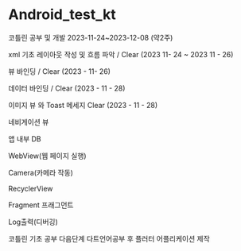 # Android_test_kt
코틀린 공부 및 개발
2023-11-24~2023-12-08 (약2주)



xml 기초 레이아웃 작성 및 흐름 파악 / Clear (2023 11- 24 ~ 2023 11 - 26)


뷰 바인딩 / Clear (2023 - 11- 26)


데이터 바인딩 / Clear (2023 - 11 - 28)


이미지 뷰 와 Toast 메세지 Clear (2023 - 11 - 28)


네비게이션 뷰 


앱 내부 DB


WebView(웹 페이지 실행)


Camera(카메라 작동)


RecyclerView


Fragment 프래그먼트


Log출력(디버깅)


코틀린 기초 공부 다음단계 다트언어공부 후 플러터 어플리케이션 제작
